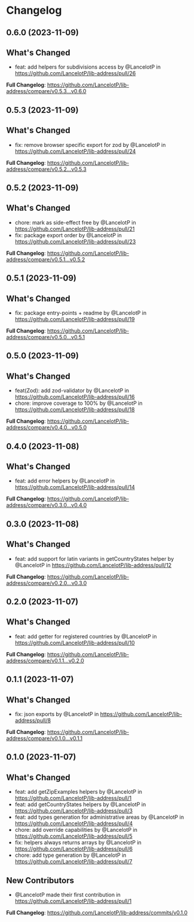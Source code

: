 # Changelog

## 0.6.0 (2023-11-09)

## What's Changed
* feat: add helpers for subdivisions access by @LancelotP in https://github.com/LancelotP/lib-address/pull/26


**Full Changelog**: https://github.com/LancelotP/lib-address/compare/v0.5.3...v0.6.0

## 0.5.3 (2023-11-09)

## What's Changed
* fix: remove browser specific export for zod by @LancelotP in https://github.com/LancelotP/lib-address/pull/24


**Full Changelog**: https://github.com/LancelotP/lib-address/compare/v0.5.2...v0.5.3

## 0.5.2 (2023-11-09)

## What's Changed
* chore: mark as side-effect free by @LancelotP in https://github.com/LancelotP/lib-address/pull/21
* fix: package export order by @LancelotP in https://github.com/LancelotP/lib-address/pull/23


**Full Changelog**: https://github.com/LancelotP/lib-address/compare/v0.5.1...v0.5.2

## 0.5.1 (2023-11-09)

## What's Changed
* fix: package entry-points + readme by @LancelotP in https://github.com/LancelotP/lib-address/pull/19


**Full Changelog**: https://github.com/LancelotP/lib-address/compare/v0.5.0...v0.5.1

## 0.5.0 (2023-11-09)

## What's Changed
* feat(Zod): add zod-validator by @LancelotP in https://github.com/LancelotP/lib-address/pull/16
* chore: improve coverage to 100% by @LancelotP in https://github.com/LancelotP/lib-address/pull/18


**Full Changelog**: https://github.com/LancelotP/lib-address/compare/v0.4.0...v0.5.0

## 0.4.0 (2023-11-08)

## What's Changed
* feat: add error helpers by @LancelotP in https://github.com/LancelotP/lib-address/pull/14


**Full Changelog**: https://github.com/LancelotP/lib-address/compare/v0.3.0...v0.4.0

## 0.3.0 (2023-11-08)

## What's Changed
* feat: add support for latin variants in getCountryStates helper by @LancelotP in https://github.com/LancelotP/lib-address/pull/12


**Full Changelog**: https://github.com/LancelotP/lib-address/compare/v0.2.0...v0.3.0

## 0.2.0 (2023-11-07)

## What's Changed
* feat: add getter for registered countries by @LancelotP in https://github.com/LancelotP/lib-address/pull/10


**Full Changelog**: https://github.com/LancelotP/lib-address/compare/v0.1.1...v0.2.0

## 0.1.1 (2023-11-07)

## What's Changed
* fix: json exports by @LancelotP in https://github.com/LancelotP/lib-address/pull/8


**Full Changelog**: https://github.com/LancelotP/lib-address/compare/v0.1.0...v0.1.1

## 0.1.0 (2023-11-07)

## What's Changed
* feat: add getZipExamples helpers by @LancelotP in https://github.com/LancelotP/lib-address/pull/1
* feat: add getCountryStates helpers by @LancelotP in https://github.com/LancelotP/lib-address/pull/3
* feat: add types generation for administrative areas by @LancelotP in https://github.com/LancelotP/lib-address/pull/4
* chore: add override capabilities by @LancelotP in https://github.com/LancelotP/lib-address/pull/5
* fix: helpers always returns arrays by @LancelotP in https://github.com/LancelotP/lib-address/pull/6
* chore: add type generation by @LancelotP in https://github.com/LancelotP/lib-address/pull/7

## New Contributors
* @LancelotP made their first contribution in https://github.com/LancelotP/lib-address/pull/1

**Full Changelog**: https://github.com/LancelotP/lib-address/commits/v0.1.0
